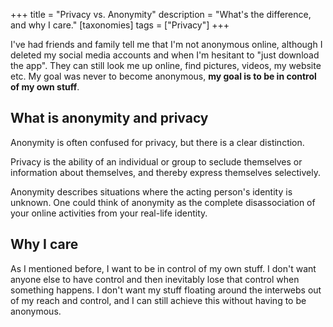 +++
title = "Privacy vs. Anonymity"
description = "What's the difference, and why I care."
[taxonomies]
tags = ["Privacy"] 
+++

I've had friends and family tell me that I'm not anonymous online, although I
deleted my social media accounts and when I'm hesitant to "just download the
app". They can still look me up online, find pictures, videos, my website etc.
My goal was never to become anonymous, **my goal is to be in control of my own
stuff**.

## What is anonymity and privacy

Anonymity is often confused for privacy, but there is a clear distinction.

Privacy is the ability of an individual or group to seclude themselves or
information about themselves, and thereby express themselves selectively.

Anonymity describes situations where the acting person's identity is unknown.
One could think of anonymity as the complete disassociation of your online
activities from your real-life identity.

## Why I care

As I mentioned before, I want to be in control of my own stuff. I don't want
anyone else to have control and then inevitably lose that control when something
happens. I don't want my stuff floating around the interwebs out of my reach and
control, and I can still achieve this without having to be anonymous.

